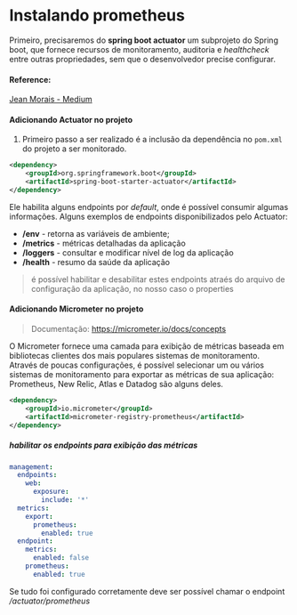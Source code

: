 # Instalando prometheus

Primeiro, precisaremos do __spring boot actuator__ um subprojeto do Spring boot, que fornece recursos de monitoramento, auditoria e _healthcheck_ entre outras propriedades, sem que o desenvolvedor precise configurar.

#### Reference:
[Jean Morais - Medium](https://medium.com/@jeanmorais/monitorando-aplica%C3%A7%C3%B5es-spring-boot-de-forma-escal%C3%A1vel-no-kubernetes-com-prometheus-operator-e-326f63bb5b00)

#### Adicionando Actuator no projeto

1. Primeiro passo a ser realizado é a inclusão da dependência no `pom.xml` do projeto a ser monitorado.

```xml
<dependency>
    <groupId>org.springframework.boot</groupId>
    <artifactId>spring-boot-starter-actuator</artifactId>
</dependency>
```

Ele habilita alguns endpoints por _default_, onde é possível consumir algumas informações. Alguns exemplos de endpoints disponibilizados pelo Actuator:
* __/env__ - retorna as variáveis de ambiente;
* __/metrics__ - métricas detalhadas da aplicação
* __/loggers__ - consultar e modificar nível de log da aplicação
* __/health__ - resumo da saúde da aplicação

> é possível habilitar e desabilitar estes endpoints atraés do arquivo de configuração da aplicação, no nosso caso o properties

#### Adicionando Micrometer no projeto
> Documentação: https://micrometer.io/docs/concepts

O Micrometer fornece uma camada para exibição de métricas baseada em bibliotecas clientes dos mais populares sistemas de monitoramento. Através de poucas configurações, é possível selecionar um ou vários sistemas de monitoramento para exportar as métricas de sua aplicação: Prometheus, New Relic, Atlas e Datadog são alguns deles.

```xml
<dependency>
    <groupId>io.micrometer</groupId>
    <artifactId>micrometer-registry-prometheus</artifactId>
</dependency>
```

##### habilitar os endpoints para exibição das métricas

```yml
management:
  endpoints:
    web:
      exposure:
        include: '*'
  metrics:
    export:
      prometheus:
        enabled: true
  endpoint:
    metrics:
      enabled: false
    prometheus:
      enabled: true
```

Se tudo foi configurado corretamente deve ser possível chamar o endpoint _/actuator/prometheus_
